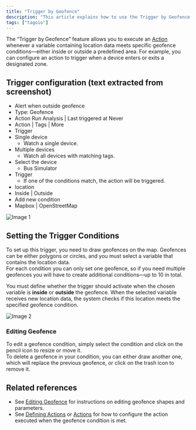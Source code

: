 ```yaml
---
title: "Trigger by Geofence"
description: "This article explains how to use the Trigger by Geofence feature to run an Action when location data meets geofence conditions (inside or outside a predefined area), and it includes the UI text captured from the configuration screen."
tags: ["tagoio"]
---
```

The “Trigger by Geofence” feature allows you to execute an [Action](/docs/tagoio/actions/) whenever a variable containing location data meets specific geofence conditions—either inside or outside a predefined area. For example, you can configure an action to trigger when a device enters or exits a designated zone.

<!-- Image placeholder removed for build -->

## Trigger configuration (text extracted from screenshot)

- Alert when outside geofence  
- Type: Geofence  
- Action Run Analysis | Last triggered at Never  
- Action | Tags | More  
- Trigger  
- Single device  
  - Watch a single device.  
- Multiple devices  
  - Watch all devices with matching tags.  
- Select the device  
  - Bus Simulator  
- Trigger  
  - If one of the conditions match, the action will be triggered.  
- location  
- Inside | Outside  
- Add new condition  
- Mapbox | OpenStreetMap  

![Image 1](/docs_imagem/tagoio/external-5fc8df08.png)

## Setting the Trigger Conditions

To set up this trigger, you need to draw geofences on the map. Geofences can be either polygons or circles, and you must select a variable that contains the location data.  
For each condition you can only set one geofence, so if you need multiple geofences you will have to create additional conditions—up to 10 in total.

You must define whether the trigger should activate when the chosen variable is **inside** or **outside** the geofence. When the selected variable receives new location data, the system checks if this location meets the specified geofence condition.

![Image 2](/docs_imagem/tagoio/external-bef9d9d6.png)

### Editing Geofence

To edit a geofence condition, simply select the condition and click on the pencil icon to resize or move it.  
To delete a geofence in your condition, you can either draw another one, which will replace the previous geofence, or click on the trash icon to remove it.

## Related references

- See [Editing Geofence](/docs/tagoio/widgets/map-and-location/map-widget/) for instructions on editing geofence shapes and parameters.
- See [Defining Actions](/docs/tagoio/actions/) or [Actions](/docs/tagoio/actions/) for how to configure the action executed when the geofence condition is met.